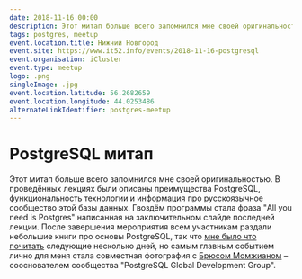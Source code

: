 ```yaml
---
date: 2018-11-16 00:00
description: Этот митап больше всего запомнился мне своей оригинальностью. В проведённых лекциях были описаны преимущества PostgreSQL, функциональность технологии и информация про русскоязычное сообщество этой базы данных.
tags: postgres, meetup
event.location.title: Нижний Новгород
event.site: https://www.it52.info/events/2018-11-16-postgresql
event.organisation: iCluster
event.type: meetup
logo: .png
singleImage: .jpg
event.location.latitude: 56.2682659
event.location.longitude: 44.0253486
alternateLinkIdentifier: postgres-meetup
---
```

# PostgreSQL митап

Этот митап больше всего запомнился мне своей оригинальностью. В проведённых лекциях были описаны преимущества PostgreSQL, функциональность технологии и информация про русскоязычное сообщество этой базы данных.
Гвоздём программы стала фраза "All you need is Postgres" написанная на заключительном слайде последней лекции.
После завершения мероприятия всем участникам раздали небольшие книги про основы PostgreSQL, так что [мне было что почитать](https://coolone.ru/books/postgres-for-beginners/) следующие несколько дней, но самым главным событием лично для меня стала совместная фотография с [Брюсом Момжианом](https://momjian.us/) – сооснователем сообщества "PostgreSQL Global Development Group".
